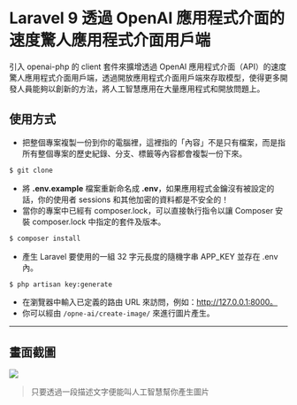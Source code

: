 # Laravel 9 透過 OpenAI 應用程式介面的速度驚人應用程式介面用戶端

引入 openai-php 的 client 套件來擴增透過 OpenAI 應用程式介面（API）的速度驚人應用程式介面用戶端，透過開放應用程式介面用戶端來存取模型，使得更多開發人員能夠以創新的方法，將人工智慧應用在大量應用程式和開放問題上。

## 使用方式
- 把整個專案複製一份到你的電腦裡，這裡指的「內容」不是只有檔案，而是指所有整個專案的歷史紀錄、分支、標籤等內容都會複製一份下來。
```sh
$ git clone
```
- 將 __.env.example__ 檔案重新命名成 __.env__，如果應用程式金鑰沒有被設定的話，你的使用者 sessions 和其他加密的資料都是不安全的！
- 當你的專案中已經有 composer.lock，可以直接執行指令以讓 Composer 安裝 composer.lock 中指定的套件及版本。
```sh
$ composer install
```
- 產⽣ Laravel 要使用的一組 32 字元長度的隨機字串 APP_KEY 並存在 .env 內。
```sh
$ php artisan key:generate
```
- 在瀏覽器中輸入已定義的路由 URL 來訪問，例如：http://127.0.0.1:8000。
- 你可以經由 `/opne-ai/create-image/` 來進行圖片產生。

----

## 畫面截圖
![](https://i.imgur.com/uRhYj4y.png)
> 只要透過一段描述文字便能叫人工智慧幫你產生圖片